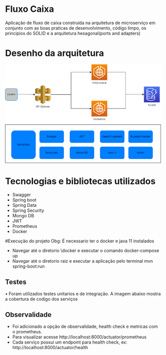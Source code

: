 # Fluxo Caixa

Aplicação de fluxo de caixa construída na arquitetura de microserviço em conjunto com as boas praticas de desenvolvimento, código limpo, os principios do SOLID e a arquitetura hexagonal(ports and adapters) 

# Desenho da arquitetura

![Desenho da arquitetura](testeBancocarrefour.png)
 
# Tecnologias e bibliotecas utilizados

* Swagger
* Spring boot
* Spring Data
* Spring Security
* Mongo DB
* JWT
* Prometheus
* Docker

#Execução do projeto
Obg: É necessario ter o docker e java 11 instalados
* Navegar até o diretorio \docker e executar o comando docker-compose up
* Navegar até o diretorio raiz e executar a aplicação pelo terminal mvn spring-boot:run

## Testes
•	Foram utilizados testes unitarios e de integração. A imagem abaixo mostra a cobertura de codigo dos serviços

## Observalidade
* Foi adicionado a opção de observalidade, health check e metricas com o prometheus.
* Para visualizar acesse http://localhost:8000/actuator/prometheus
* Cada serviço possui um endpoint para health check, ex: http://localhost:8000/actuator/health